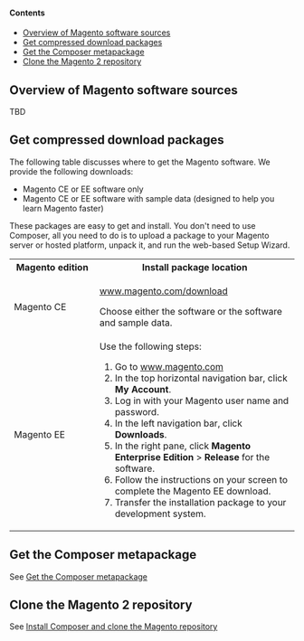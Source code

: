<div markdown="1">

#### Contents
*	<a href="#software-over">Overview of Magento software sources</a>
*	<a href="#get-archive">Get compressed download packages</a>
*	<a href="#software-composer-project">Get the Composer metapackage</a>
*	<a href="#software-composer-clone">Clone the Magento 2 repository</a>

<h2 id="software-over">Overview of Magento software sources</h2>
TBD


<h2 id="get-archive">Get compressed download packages</h2>
The following table discusses where to get the Magento software. We provide the following downloads:

*	Magento CE or EE software only
*	Magento CE or EE software with sample data (designed to help you learn Magento faster)

These packages are easy to get and install. You don't need to use Composer, all you need to do is to upload a package to your Magento server or hosted platform, unpack it, and run the web-based Setup Wizard.

<table>
	<col width="30%">
	<col width="70%">
<tbody>
<tr> 
	<th>Magento edition</th>
	<th>Install package location</th>
</tr>
<tr> 
	<td>Magento CE</td>
	<td><p><a href="http://www.magento.com/download" target="_blank">www.magento.com/download</a></p>
		<p>Choose either the software or the software and sample data.</p></td>
</tr>
<tr> 
	<td>Magento EE</td>
	<td>Use the following steps:
	<ol><li>Go to <a href="http://www.magento.com" target="_blank">www.magento.com</a></li>
	<li>In the top horizontal navigation bar, click <strong>My Account</strong>.</li>
	<li>Log in with your Magento user name and password.</li>
	<li>In the left navigation bar, click <strong>Downloads</strong>.</li>
	<li>In the right pane, click <strong>Magento Enterprise Edition</strong> > <strong>Release</strong> for the software.</li>
	<li>Follow the instructions on your screen to complete the Magento EE download.</li>
	<li>Transfer the installation package to your development system.</li></ol></td>
</tr>
</tbody>
</table>

<h2 id="software-composer-project">Get the Composer metapackage</h2>
See <a href="{{ site.gdeurl }}install-gde/prereq/integrator_install.html">Get the Composer metapackage</a>

<h2 id="software-composer-clone">Clone the Magento 2 repository</h2>
See <a href="{{ site.gdeurl }}install-gde/install/composer-clone.html">Install Composer and clone the Magento repository</a>